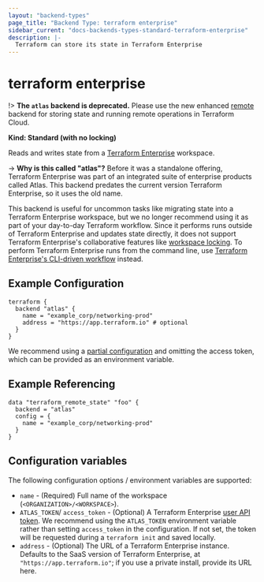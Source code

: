 ```yaml
---
layout: "backend-types"
page_title: "Backend Type: terraform enterprise"
sidebar_current: "docs-backends-types-standard-terraform-enterprise"
description: |-
  Terraform can store its state in Terraform Enterprise
---
```


# terraform enterprise

!> **The `atlas` backend is deprecated.** Please use the new enhanced
[remote](/docs/backends/types/remote.html) backend for storing state and running
remote operations in Terraform Cloud.

**Kind: Standard (with no locking)**

Reads and writes state from a [Terraform Enterprise](/docs/cloud/index.html)
workspace.

-> **Why is this called "atlas"?** Before it was a standalone offering,
Terraform Enterprise was part of an integrated suite of enterprise products
called Atlas. This backend predates the current version Terraform Enterprise, so
it uses the old name.

This backend is useful for uncommon tasks like migrating state into a Terraform
Enterprise workspace, but we no longer recommend using it as part of your
day-to-day Terraform workflow. Since it performs runs outside of Terraform
Enterprise and updates state directly, it does not support Terraform
Enterprise's collaborative features like [workspace
locking](/docs/cloud/run/index.html). To perform Terraform Enterprise runs
from the command line, use [Terraform Enterprise's CLI-driven
workflow](/docs/cloud/run/cli.html) instead.

## Example Configuration

```hcl
terraform {
  backend "atlas" {
    name = "example_corp/networking-prod"
    address = "https://app.terraform.io" # optional
  }
}
```

We recommend using a [partial configuration](/docs/backends/config.html) and
omitting the access token, which can be provided as an environment variable.

## Example Referencing

```hcl
data "terraform_remote_state" "foo" {
  backend = "atlas"
  config = {
    name = "example_corp/networking-prod"
  }
}
```

## Configuration variables

The following configuration options / environment variables are supported:

* `name` - (Required) Full name of the workspace (`<ORGANIZATION>/<WORKSPACE>`).
* `ATLAS_TOKEN`/ `access_token`  - (Optional) A Terraform Enterprise [user API
  token](/docs/cloud/users-teams-organizations/users.html#api-tokens). We
  recommend using the `ATLAS_TOKEN` environment variable rather than setting
  `access_token` in the configuration. If not set, the token will be requested
  during a `terraform init` and saved locally.
* `address` - (Optional) The URL of a Terraform Enterprise instance. Defaults to
  the SaaS version of Terraform Enterprise, at `"https://app.terraform.io"`; if
  you use a private install, provide its URL here.
